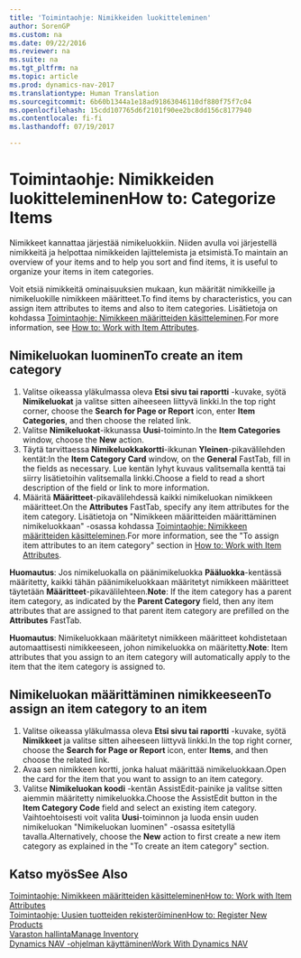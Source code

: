 ```yaml
---
title: 'Toimintaohje: Nimikkeiden luokitteleminen'
author: SorenGP
ms.custom: na
ms.date: 09/22/2016
ms.reviewer: na
ms.suite: na
ms.tgt_pltfrm: na
ms.topic: article
ms.prod: dynamics-nav-2017
ms.translationtype: Human Translation
ms.sourcegitcommit: 6b60b1344a1e18ad91863046110df880f75f7c04
ms.openlocfilehash: 15cdd107765d6f2101f90ee2bc8dd156c8177940
ms.contentlocale: fi-fi
ms.lasthandoff: 07/19/2017

---
```


# <a name="how-to-categorize-items"></a><span data-ttu-id="558a7-102">Toimintaohje: Nimikkeiden luokitteleminen</span><span class="sxs-lookup"><span data-stu-id="558a7-102">How to: Categorize Items</span></span>
<span data-ttu-id="558a7-103">Nimikkeet kannattaa järjestää nimikeluokkiin. Niiden avulla voi järjestellä nimikkeitä ja helpottaa nimikkeiden lajittelemista ja etsimistä.</span><span class="sxs-lookup"><span data-stu-id="558a7-103">To maintain an overview of your items and to help you sort and find items, it is useful to organize your items in item categories.</span></span>

<span data-ttu-id="558a7-104">Voit etsiä nimikkeitä ominaisuuksien mukaan, kun määrität nimikkeille ja nimikeluokille nimikkeen määritteet.</span><span class="sxs-lookup"><span data-stu-id="558a7-104">To find items by characteristics, you can assign item attributes to items and also to item categories.</span></span> <span data-ttu-id="558a7-105">Lisätietoja on kohdassa [Toimintaohje: Nimikkeen määritteiden käsitteleminen](inventory-how-work-item-attributes.md).</span><span class="sxs-lookup"><span data-stu-id="558a7-105">For more information, see [How to: Work with Item Attributes](inventory-how-work-item-attributes.md).</span></span>

## <a name="to-create-an-item-category"></a><span data-ttu-id="558a7-106">Nimikeluokan luominen</span><span class="sxs-lookup"><span data-stu-id="558a7-106">To create an item category</span></span>
1. <span data-ttu-id="558a7-107">Valitse oikeassa yläkulmassa oleva **Etsi sivu tai raportti** -kuvake, syötä **Nimikeluokat** ja valitse sitten aiheeseen liittyvä linkki.</span><span class="sxs-lookup"><span data-stu-id="558a7-107">In the top right corner, choose the **Search for Page or Report** icon, enter **Item Categories**, and then choose the related link.</span></span>
2. <span data-ttu-id="558a7-108">Valitse **Nimikeluokat**-ikkunassa **Uusi**-toiminto.</span><span class="sxs-lookup"><span data-stu-id="558a7-108">In the **Item Categories** window, choose the **New** action.</span></span>
3. <span data-ttu-id="558a7-109">Täytä tarvittaessa **Nimikeluokkakortti**-ikkunan **Yleinen**-pikavälilehden kentät:</span><span class="sxs-lookup"><span data-stu-id="558a7-109">In the **Item Category Card** window, on the **General** FastTab, fill in the fields as necessary.</span></span> <span data-ttu-id="558a7-110">Lue kentän lyhyt kuvaus valitsemalla kenttä tai siirry lisätietoihin valitsemalla linkki.</span><span class="sxs-lookup"><span data-stu-id="558a7-110">Choose a field to read a short description of the field or link to more information.</span></span>
4. <span data-ttu-id="558a7-111">Määritä **Määritteet**-pikavälilehdessä kaikki nimikeluokan nimikkeen määritteet.</span><span class="sxs-lookup"><span data-stu-id="558a7-111">On the **Attributes** FastTab, specify any item attributes for the item category.</span></span> <span data-ttu-id="558a7-112">Lisätietoja on "Nimikkeen määritteiden määrittäminen nimikeluokkaan" -osassa kohdassa [Toimintaohje: Nimikkeen määritteiden käsitteleminen](inventory-how-work-item-attributes.md).</span><span class="sxs-lookup"><span data-stu-id="558a7-112">For more information, see the "To assign item attributes to an item category" section in [How to: Work with Item Attributes](inventory-how-work-item-attributes.md).</span></span>

<span data-ttu-id="558a7-113">**Huomautus**: Jos nimikeluokalla on päänimikeluokka **Pääluokka**-kentässä määritetty, kaikki tähän päänimikeluokkaan määritetyt nimikkeen määritteet täytetään **Määritteet**-pikavälilehteen.</span><span class="sxs-lookup"><span data-stu-id="558a7-113">**Note**: If the item category has a parent item category, as indicated by the **Parent Category** field, then any item attributes that are assigned to that parent item category are prefilled on the **Attributes** FastTab.</span></span>

<span data-ttu-id="558a7-114">**Huomautus**: Nimikeluokkaan määritetyt nimikkeen määritteet kohdistetaan automaattisesti nimikkeeseen, johon nimikeluokka on määritetty.</span><span class="sxs-lookup"><span data-stu-id="558a7-114">**Note**: Item attributes that you assign to an item category will automatically apply to the item that the item category is assigned to.</span></span>

## <a name="to-assign-an-item-category-to-an-item"></a><span data-ttu-id="558a7-115">Nimikeluokan määrittäminen nimikkeeseen</span><span class="sxs-lookup"><span data-stu-id="558a7-115">To assign an item category to an item</span></span>
1. <span data-ttu-id="558a7-116">Valitse oikeassa yläkulmassa oleva **Etsi sivu tai raportti** -kuvake, syötä **Nimikkeet** ja valitse sitten aiheeseen liittyvä linkki.</span><span class="sxs-lookup"><span data-stu-id="558a7-116">In the top right corner, choose the **Search for Page or Report** icon, enter **Items**, and then choose the related link.</span></span>
2. <span data-ttu-id="558a7-117">Avaa sen nimikkeen kortti, jonka haluat määrittää nimikeluokkaan.</span><span class="sxs-lookup"><span data-stu-id="558a7-117">Open the card for the item that you want to assign to an item category.</span></span>
3. <span data-ttu-id="558a7-118">Valitse **Nimikeluokan koodi** -kentän AssistEdit-painike ja valitse sitten aiemmin määritetty nimikeluokka.</span><span class="sxs-lookup"><span data-stu-id="558a7-118">Choose the AssistEdit button in the **Item Category Code** field and select an existing item category.</span></span> <span data-ttu-id="558a7-119">Vaihtoehtoisesti voit valita **Uusi**-toiminnon ja luoda ensin uuden nimikeluokan "Nimikeluokan luominen" -osassa esitetyllä tavalla.</span><span class="sxs-lookup"><span data-stu-id="558a7-119">Alternatively, choose the **New** action to first create a new item category as explained in the "To create an item category" section.</span></span>

## <a name="see-also"></a><span data-ttu-id="558a7-120">Katso myös</span><span class="sxs-lookup"><span data-stu-id="558a7-120">See Also</span></span>  
[<span data-ttu-id="558a7-121">Toimintaohje: Nimikkeen määritteiden käsitteleminen</span><span class="sxs-lookup"><span data-stu-id="558a7-121">How to: Work with Item Attributes</span></span>](inventory-how-work-item-attributes.md)  
[<span data-ttu-id="558a7-122">Toimintaohje: Uusien tuotteiden rekisteröiminen</span><span class="sxs-lookup"><span data-stu-id="558a7-122">How to: Register New Products</span></span>](inventory-how-register-new-products.md)  
[<span data-ttu-id="558a7-123">Varaston hallinta</span><span class="sxs-lookup"><span data-stu-id="558a7-123">Manage Inventory</span></span>](inventory-manage-inventory.md)  
[<span data-ttu-id="558a7-124">Dynamics NAV -ohjelman käyttäminen</span><span class="sxs-lookup"><span data-stu-id="558a7-124">Work With Dynamics NAV</span></span>](ui-work-product.md)

